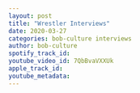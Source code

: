 ```yaml
---
layout: post
title: "Wrestler Interviews"
date: 2020-03-27
categories: bob-culture interviews
author: bob-culture
spotify_track_id: 
youtube_video_id: 7QbBvaVXXUk
apple_track_id: 
youtube_metadata: 
---
```


